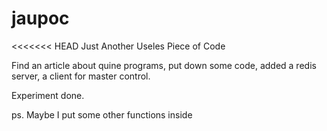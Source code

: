 # jaupoc
<<<<<<< HEAD
 Just Another Useles Piece of Code

 Find an article about quine programs, put down some code, added a redis server, a client for master control.

 Experiment done.

 ps. Maybe I put some other functions inside
 
